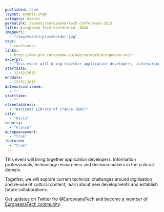 ```yaml
---
published: true
layout: events-item
category: events
permalink: /events/europeana-tech-conference-2015
title: Europeana Tech Conference, 2015
imageurl: 
  - "/img/events/placeholder.jpg"
tags: 
  - conference
links:
  - http://www.pro.europeana.eu/web/network/europeana-tech
excerpt:
  - "This event will bring together application developers, information professionals, technology researchers and decision makers in the cultural domain."
startdate:
  - 12/02/2015
enddate:
  - 13/02/2015
datenotconfirmed:
  - ""
starttime:
  - ""
streetaddress:
  - "National Library of France (BNF)"
city:
  - "Paris"
country:
  - "France"
europeanaevent:
  - "true"
featured:
  - "true"
---
```

This event will bring together application developers, information professionals, technology researchers and decision makers in the cultural domain.

Together, we will explore current technical challenges around digitisation and re-use of cultural content, learn about new developments and establish future collaborations.

Get updates on Twitter fro [@EuropeanaTech](http://twitter.com/europeanatech) and [become a member of EuropeanaTech community](http://www.pro.europeana.eu/web/network/europeana-tech).
